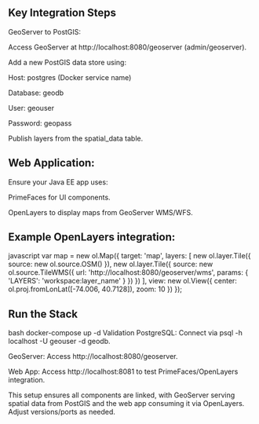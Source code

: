 Key Integration Steps
-----------------------------
GeoServer to PostGIS:

Access GeoServer at http://localhost:8080/geoserver (admin/geoserver).

Add a new PostGIS data store using:

Host: postgres (Docker service name)

Database: geodb

User: geouser

Password: geopass

Publish layers from the spatial_data table.

Web Application:
--------------------
Ensure your Java EE app uses:

PrimeFaces for UI components.

OpenLayers to display maps from GeoServer WMS/WFS.

Example OpenLayers integration:
--------------------------------
javascript
var map = new ol.Map({
  target: 'map',
  layers: [
    new ol.layer.Tile({
      source: new ol.source.OSM()
    }),
    new ol.layer.Tile({
      source: new ol.source.TileWMS({
        url: 'http://localhost:8080/geoserver/wms',
        params: { 'LAYERS': 'workspace:layer_name' }
      })
    })
  ],
  view: new ol.View({
    center: ol.proj.fromLonLat([-74.006, 40.7128]),
    zoom: 10
  })
});

Run the Stack
----------------
bash
docker-compose up -d
Validation
PostgreSQL: Connect via psql -h localhost -U geouser -d geodb.

GeoServer: Access http://localhost:8080/geoserver.

Web App: Access http://localhost:8081 to test PrimeFaces/OpenLayers integration.

This setup ensures all components are linked, with GeoServer serving spatial data from PostGIS and the web app consuming it via OpenLayers. Adjust versions/ports as needed.

